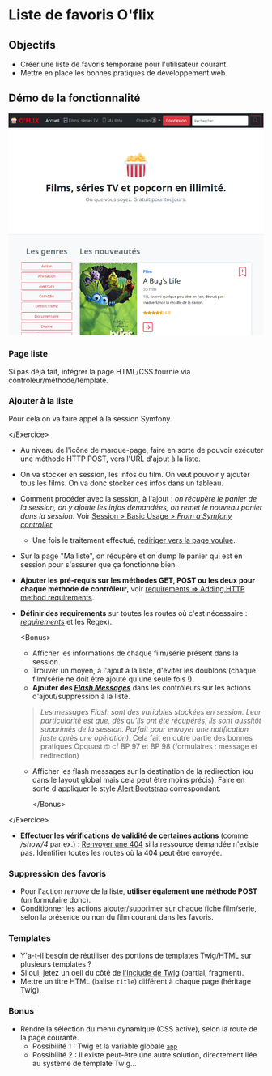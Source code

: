 # Liste de favoris O'flix

## Objectifs

- Créer une liste de favoris temporaire pour l'utilisateur courant.
- Mettre en place les bonnes pratiques de développement web.

## Démo de la fonctionnalité

![demo](./sources/readme/oflix-favorites.gif)

### Page liste

Si pas déjà fait, intégrer la page HTML/CSS fournie via contrôleur/méthode/template.

### Ajouter à la liste

Pour cela on va faire appel à la session Symfony.

&lt;/Exercice&gt;

- Au niveau de l'icône de marque-page, faire en sorte de pouvoir exécuter une méthode HTTP POST, vers l'URL d'ajout à la liste.
- On va stocker en session, les infos du film. On veut pouvoir y ajouter tous les films. On va donc stocker ces infos dans un tableau.
- Comment procéder avec la session, à l'ajout : _on récupère le panier de la session, on y ajoute les infos demandées, on remet le nouveau panier dans la session_. Voir [Session > Basic Usage > _From a Symfony controller_](https://symfony.com/doc/current/session.html#session-intro)
  - Une fois le traitement effectué, [rediriger vers la page voulue](https://symfony.com/doc/current/controller.html#redirecting).
- Sur la page "Ma liste", on récupère et on dump le panier qui est en session pour s'assurer que ça fonctionne bien.
- **Ajouter les pré-requis sur les méthodes GET, POST ou les deux pour chaque méthode de contrôleur**, voir [requirements => Adding HTTP method requirements](https://symfony.com/doc/current/routing.html#matching-http-methods).
- **Définir des requirements** sur toutes les routes où c'est nécessaire : [_requirements_](https://symfony.com/doc/current/routing.html#parameters-validation) et les Regex).

    &lt;Bonus&gt;

  - Afficher les informations de chaque film/série présent dans la session.
  - Trouver un moyen, à l'ajout à la liste, d'éviter les doublons (chaque film/série ne doit être ajouté qu'une seule fois !).
  - **Ajouter des _[Flash Messages](https://symfony.com/doc/current/session.html#flash-messages)_** dans les contrôleurs sur les actions d'ajout/suppression à la liste.

  > _Les messages Flash sont des variables stockées en session. Leur particularité est que, dès qu’ils ont été récupérés, ils sont aussitôt supprimés de la session. Parfait pour envoyer une notification juste après une opération)_. Cela fait en outre partie des bonnes pratiques Opquast :nerd_face: cf BP 97 et BP 98 (formulaires : message et redirection)

  - Afficher les flash messages sur la destination de la redirection (ou dans le layout global mais cela peut être moins précis). Faire en sorte d'appliquer le style [Alert Bootstrap](https://getbootstrap.com/docs/5.1/components/alerts/) correspondant.

    &lt;/Bonus&gt;

&lt;/Exercice&gt;

- **Effectuer les vérifications de validité de certaines actions** (comme _/show/4_ par ex.) : [Renvoyer une 404](https://symfony.com/doc/current/controller.html#managing-errors-and-404-pages) si la ressource demandée n'existe pas. Identifier toutes les routes où la 404 peut être envoyée.

### Suppression des favoris

- Pour l'action _remove_ de la liste, **utiliser également une méthode POST** (un formulaire donc).
- Conditionner les actions ajouter/supprimer sur chaque fiche film/série, selon la présence ou non du film courant dans les favoris.

### Templates

- Y'a-t-il besoin de réutiliser des portions de templates Twig/HTML sur plusieurs templates ?
- Si oui, jetez un oeil du côté de [l'include de Twig](https://symfony.com/doc/current/templates.html#including-templates) (partial, fragment).
- Mettre un titre HTML (balise `title`) différent à chaque page (héritage Twig).

### Bonus

- Rendre la sélection du menu dynamique (CSS active), selon la route de la page courante.
  - Possibilité 1 : Twig et la variable globale [`app`](https://symfony.com/doc/current/templates.html#the-app-global-variable)
  - Possibilité 2 : Il existe peut-être une autre solution, directement liée au système de template Twig...
